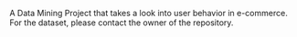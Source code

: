 A Data Mining Project that takes a look into user behavior in e-commerce. For the dataset, please contact the owner of the repository. 
